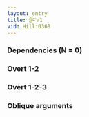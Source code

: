 ```yaml
---
layout: entry
title: སྒོང་√1
vid: Hill:0368
---
```

### Dependencies (N = 0)


### Overt 1-2


### Overt 1-2-3


### Oblique arguments
